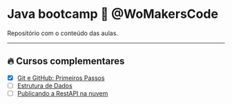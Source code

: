 # Java bootcamp 🦋 @WoMakersCode

Repositório com o conteúdo das aulas.

---

## 🔥 Cursos complementares

- [x] [Git e GitHub: Primeiros Passos](https://potenciafeminina.myedools.com/git-git-hub)
- [ ] [Estrutura de Dados](https://github.com/leticiacamposs2/curso-estrutura-de-dados-loiane)
- [ ] [Publicando a RestAPI na nuvem](https://maismulheres.tech/p/introducao-a-cloud-computing)
